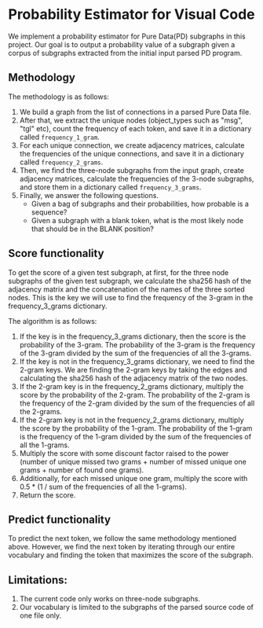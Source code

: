 # Probability Estimator for Visual Code
We implement a probability estimator for Pure Data(PD) subgraphs in this project. Our goal is to output a probability value of a subgraph given a corpus of subgraphs extracted from the initial input parsed PD program. 

## Methodology
The methodology is as follows:
1. We build a graph from the list of connections in a parsed Pure Data file.
2. After that, we extract the unique nodes (object_types such as "msg", "tgl" etc), count the frequency of each token, and save it in a dictionary called `frequency_1_gram`.
3. For each unique connection, we create adjacency matrices, calculate the frequencies of the unique connections, and save it in a dictionary called `frequency_2_grams`.
4. Then, we find the three-node subgraphs from the input graph, create adjacency matrices, calculate the frequencies of the 3-node subgraphs, and store them in a dictionary called `frequency_3_grams`.
5. Finally, we answer the following questions.
    - Given a bag of subgraphs and their probabilities, how probable is a sequence?
    - Given a subgraph with a blank token, what is the most likely node that should be in the BLANK position?


## Score functionality

To get the score of a given test subgraph, at first, for the three node subgraphs of the given test subgraph, we calculate the sha256 hash of the adjacency matrix and the concatenation of the names of the three sorted nodes.
This is the key we will use to find the frequency of the 3-gram in the frequency_3_grams dictionary.

The algorithm is as follows:
1. If the key is in the frequency_3_grams dictionary, then the score is the probability of the 3-gram.
The probability of the 3-gram is the frequency of the 3-gram divided by the sum of the frequencies of all the 3-grams.
2. If the key is not in the frequency_3_grams dictionary, we need to find the 2-gram keys.
We are finding the 2-gram keys by taking the edges and calculating the sha256 hash of the adjacency matrix of the two nodes.
3. If the 2-gram key is in the frequency_2_grams dictionary, multiply the score by the probability of the 2-gram.
The probability of the 2-gram is the frequency of the 2-gram divided by the sum of the frequencies of all the 2-grams.
4. If the 2-gram key is not in the frequency_2_grams dictionary, multiply the score by the probability of the 1-gram.
The probability of the 1-gram is the frequency of the 1-gram divided by the sum of the frequencies of all the 1-grams.
5. Multiply the score with some discount factor raised to the power (number of unique missed two grams + number of missed unique one grams + number of found one grams).
6. Additionally, for each missed unique one gram, multiply the score with 0.5 * (1 / sum of the frequencies of all the 1-grams).
7. Return the score.


## Predict functionality
To predict the next token, we follow the same methodology mentioned above. However, we find the next token by iterating through our entire vocabulary and finding the token that maximizes the score of the subgraph.


## Limitations:
1. The current code only works on three-node subgraphs.
2. Our vocabulary is limited to the subgraphs of the parsed source code of one file only.
